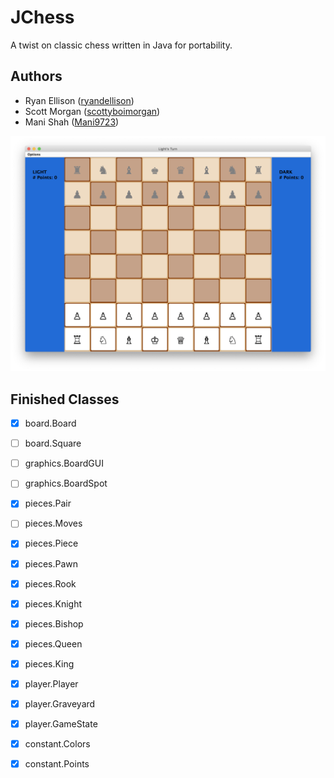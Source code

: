 # JChess

A twist on classic chess written in Java for portability.

## Authors

- Ryan Ellison ([ryandellison](https://github.com/ryandellison))
- Scott Morgan ([scottyboimorgan](https://github.com/scottyboimorgan))
- Mani Shah ([Mani9723](https://github.com/Mani9723))

![Default screen](images/game-on-mac.png?raw=true "Default Screen")

## Finished Classes

- [x] board.Board
- [ ] board.Square
- [ ] graphics.BoardGUI
- [ ] graphics.BoardSpot
- [x] pieces.Pair
- [ ] pieces.Moves
- [x] pieces.Piece
- [x] pieces.Pawn
- [x] pieces.Rook
- [x] pieces.Knight
- [x] pieces.Bishop
- [x] pieces.Queen
- [x] pieces.King
- [x] player.Player
- [x] player.Graveyard
- [x] player.GameState
- [x] constant.Colors
- [x] constant.Points

